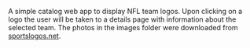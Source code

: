A simple catalog web app to display NFL team logos. Upon clicking on a logo the
user will be taken to a details page with information about the selected team.
The photos in the images folder were downloaded from
[sportslogos.net](http://www.sportslogos.net/teams/list_by_league/7).
